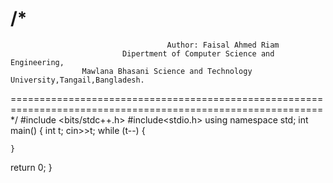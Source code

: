 
/*
============================================================================================================
                                       Author: Faisal Ahmed Riam
                             Dipertment of Computer Science and Engineering,
                    Mawlana Bhasani Science and Technology University,Tangail,Bangladesh.
============================================================================================================
*/
#include <bits/stdc++.h>
#include<stdio.h>
using namespace std;
int main()
{
  int t;
    cin>>t;
    while (t--)
    {




    }
    
  return 0;
}
